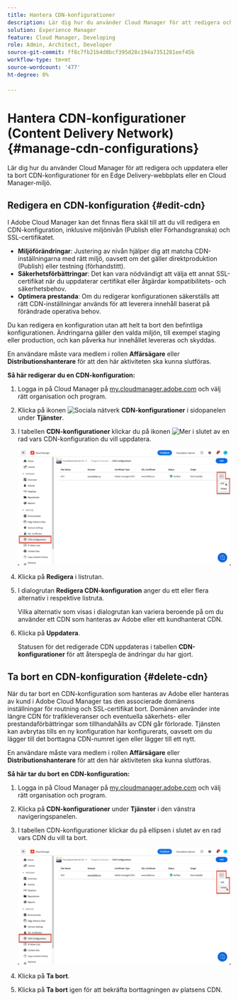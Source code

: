 ```yaml
---
title: Hantera CDN-konfigurationer
description: Lär dig hur du använder Cloud Manager för att redigera och uppdatera eller ta bort CDN-konfigurationer för en Edge Delivery-webbplats eller en Cloud Manager-miljö.
solution: Experience Manager
feature: Cloud Manager, Developing
role: Admin, Architect, Developer
source-git-commit: ff8c7fb21b4d8bcf395d28c194a7351281eef45b
workflow-type: tm+mt
source-wordcount: '477'
ht-degree: 0%

---
```



# Hantera CDN-konfigurationer (Content Delivery Network) {#manage-cdn-configurations}

Lär dig hur du använder Cloud Manager för att redigera och uppdatera eller ta bort CDN-konfigurationer för en Edge Delivery-webbplats eller en Cloud Manager-miljö.

## Redigera en CDN-konfiguration {#edit-cdn}

I Adobe Cloud Manager kan det finnas flera skäl till att du vill redigera en CDN-konfiguration, inklusive miljönivån (Publish eller Förhandsgranska) och SSL-certifikatet.

* **Miljöförändringar**: Justering av nivån hjälper dig att matcha CDN-inställningarna med rätt miljö, oavsett om det gäller direktproduktion (Publish) eller testning (förhandstitt).
* **Säkerhetsförbättringar**: Det kan vara nödvändigt att välja ett annat SSL-certifikat när du uppdaterar certifikat eller åtgärdar kompatibilitets- och säkerhetsbehov.
* **Optimera prestanda**: Om du redigerar konfigurationen säkerställs att rätt CDN-inställningar används för att leverera innehåll baserat på förändrade operativa behov.

Du kan redigera en konfiguration utan att helt ta bort den befintliga konfigurationen. Ändringarna gäller den valda miljön, till exempel staging eller production, och kan påverka hur innehållet levereras och skyddas.

En användare måste vara medlem i rollen **Affärsägare** eller **Distributionshanterare** för att den här aktiviteten ska kunna slutföras.

**Så här redigerar du en CDN-konfiguration:**

1. Logga in på Cloud Manager på [my.cloudmanager.adobe.com](https://my.cloudmanager.adobe.com/) och välj rätt organisation och program.
1. Klicka på ikonen ![Sociala nätverk](https://spectrum.adobe.com/static/icons/workflow_18/Smock_SocialNetwork_18_N.svg) **CDN-konfigurationer** i sidopanelen under **Tjänster**.
1. I tabellen **CDN-konfigurationer** klickar du på ikonen ![Mer](https://spectrum.adobe.com/static/icons/workflow_18/Smock_More_18_N.svg) i slutet av en rad vars CDN-konfiguration du vill uppdatera.

   ![Redigera en CDN-konfiguration](/help/implementing/cloud-manager/assets/cdn-config-edit.png)

1. Klicka på **Redigera** i listrutan.
1. I dialogrutan **Redigera CDN-konfiguration** anger du ett eller flera alternativ i respektive listruta.

   Vilka alternativ som visas i dialogrutan kan variera beroende på om du använder ett CDN som hanteras av Adobe eller ett kundhanterat CDN.

1. Klicka på **Uppdatera**.

   Statusen för det redigerade CDN uppdateras i tabellen **CDN-konfigurationer** för att återspegla de ändringar du har gjort.

<!-- ## ALTERNATE METHOD FOR EDITING A CDN CONFIGURATION from the Environments page
    
    The steps for adding a custom domain name from the **Environments** page are the same as when [adding a custom domain name from the Domain Settings page](#adding-cdn-settings), but the entry point differs. Follow these steps to add a custom domain name from the **Environments** page.
    
    1. Log into Cloud Manager at [my.cloudmanager.adobe.com](https://my.cloudmanager.adobe.com/) and select the appropriate organization and program.
    
    1. Navigate to the **Environments Detail** detail page for the environment of interest.
    
       ![Entering domain name on the Environment Details page](/help/implementing/cloud-manager/assets/cdn/environments-cdn-config.png)
    
    1. Use the **Domain Names** table to submit the custom domain name.
    
       1. Enter the custom domain name.
       1. Select the SSL certificate associated with this name from the drop-down list.
       1. Click ![Add icon](https://spectrum.adobe.com/static/icons/workflow_18/Smock_Add_18_N.svg) **Add**.
    
       ![Add a custom domain name](/help/implementing/cloud-manager/assets/cdn/cdn-create3.png)
    
    1. The **Add domain name** dialog box opens to the **Domain Name** tab. Continue as you would for [adding a custom domain name from the Domain Settings page](#adding-cdn-settings). -->

## Ta bort en CDN-konfiguration {#delete-cdn}

När du tar bort en CDN-konfiguration som hanteras av Adobe eller hanteras av kund i Adobe Cloud Manager tas den associerade domänens inställningar för routning och SSL-certifikat bort. Domänen använder inte längre CDN för trafikleveranser och eventuella säkerhets- eller prestandaförbättringar som tillhandahålls av CDN går förlorade. Tjänsten kan avbrytas tills en ny konfiguration har konfigurerats, oavsett om du lägger till det borttagna CDN-numret igen eller lägger till ett nytt.

En användare måste vara medlem i rollen **Affärsägare** eller **Distributionshanterare** för att den här aktiviteten ska kunna slutföras.

**Så här tar du bort en CDN-konfiguration:**

1. Logga in på Cloud Manager på [my.cloudmanager.adobe.com](https://my.cloudmanager.adobe.com/) och välj rätt organisation och program.

1. Klicka på **CDN-konfigurationer** under **Tjänster** i den vänstra navigeringspanelen.

1. I tabellen CDN-konfigurationer klickar du på ellipsen i slutet av en rad vars CDN du vill ta bort.

   ![Tar bort en CDN-konfiguration](/help/implementing/cloud-manager/assets/cdn-config-delete.png)

1. Klicka på **Ta bort**.
1. Klicka på **Ta bort** igen för att bekräfta borttagningen av platsens CDN.


